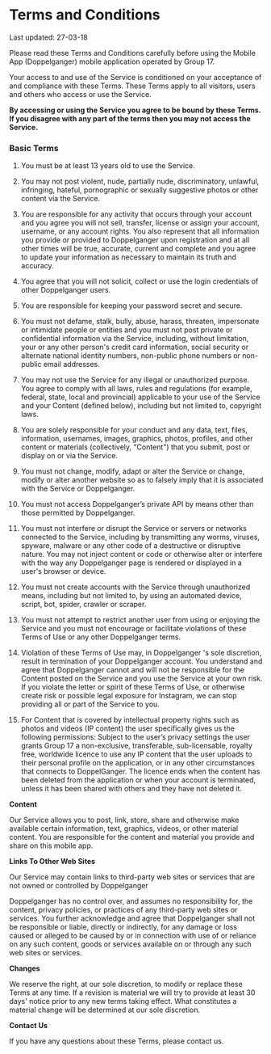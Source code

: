 Terms and Conditions
========================

Last updated: 27-03-18

Please read these Terms and Conditions carefully before using the Mobile App
(Doppelganger) mobile application operated by Group 17.

Your access to and use of the Service is conditioned on your acceptance of and
compliance with these Terms. These Terms apply to all visitors, users and others
who access or use the Service.

**By accessing or using the Service you agree to be bound by these Terms. If you disagree with any part of the terms then you may not access the Service.**

### Basic Terms

1. You must be at least 13 years old to use the Service.

2. You may not post violent, nude, partially nude, discriminatory, unlawful,
infringing, hateful, pornographic or sexually suggestive photos or other content
via the Service.

3. You are responsible for any activity that occurs through your account and you
agree you will not sell, transfer, license or assign your account, username, or
any account rights. You also represent that all information you provide or
provided to Doppelganger upon registration and at all other times will be true,
accurate, current and complete and you agree to update your information as
necessary to maintain its truth and accuracy.

4. You agree that you will not solicit, collect or use the login credentials of
other Doppelganger users.

5. You are responsible for keeping your password secret and secure.

6. You must not defame, stalk, bully, abuse, harass, threaten, impersonate or
intimidate people or entities and you must not post private or confidential
information via the Service, including, without limitation, your or any other
person's credit card information, social security or alternate national identity
numbers, non-public phone numbers or non-public email addresses.

7. You may not use the Service for any illegal or unauthorized purpose. You
agree to comply with all laws, rules and regulations (for example, federal,
state, local and provincial) applicable to your use of the Service and your
Content (defined below), including but not limited to, copyright laws.

8. You are solely responsible for your conduct and any data, text, files,
information, usernames, images, graphics, photos, profiles, and other content or
materials (collectively, "Content") that you submit, post or display on or via
the Service.

9. You must not change, modify, adapt or alter the Service or change, modify or
alter another website so as to falsely imply that it is associated with the
Service or Doppelganger.

10. You must not access Doppelganger’s private API by means other than those
permitted by Doppelganger.

11. You must not interfere or disrupt the Service or servers or networks
connected to the Service, including by transmitting any worms, viruses, spyware,
malware or any other code of a destructive or disruptive nature. You may not
inject content or code or otherwise alter or interfere with the way any
Doppelganger page is rendered or displayed in a user's browser or device.

12. You must not create accounts with the Service through unauthorized means,
including but not limited to, by using an automated device, script, bot, spider,
crawler or scraper.

13. You must not attempt to restrict another user from using or enjoying the
Service and you must not encourage or facilitate violations of these Terms of
Use or any other Doppelganger terms.

14. Violation of these Terms of Use may, in Doppelganger 's sole discretion,
result in termination of your Doppelganger account. You understand and agree
that Doppelganger cannot and will not be responsible for the Content posted on
the Service and you use the Service at your own risk. If you violate the letter
or spirit of these Terms of Use, or otherwise create risk or possible legal
exposure for Instagram, we can stop providing all or part of the Service to you.

15. For Content that is covered by intellectual property rights such as photos
and videos (IP content) the user specifically gives us the following
permissions: Subject to the user’s privacy settings the user grants Group 17 a
non-exclusive, transferable, sub-licensable, royalty free, worldwide licence to
use any IP content that the user uploads to their personal profile on the
application, or in any other circumstances that connects to DoppelGanger. The
licence ends when the content has been deleted from the application or when your
account is terminated, unless it has been shared with others and they have not
deleted it.

**Content**

Our Service allows you to post, link, store, share and otherwise make available
certain information, text, graphics, videos, or other material content. You are
responsible for the content and material you provide and share on this mobile
app.

**Links To Other Web Sites**

Our Service may contain links to third-party web sites or services that are not
owned or controlled by Doppelganger

Doppelganger has no control over, and assumes no responsibility for, the
content, privacy policies, or practices of any third-party web sites or
services. You further acknowledge and agree that Doppelganger shall not be
responsible or liable, directly or indirectly, for any damage or loss caused or
alleged to be caused by or in connection with use of or reliance on any such
content, goods or services available on or through any such web sites or
services.

**Changes**

We reserve the right, at our sole discretion, to modify or replace these Terms
at any time. If a revision is material we will try to provide at least 30 days'
notice prior to any new terms taking effect. What constitutes a material change
will be determined at our sole discretion.

**Contact Us**

If you have any questions about these Terms, please contact us.
